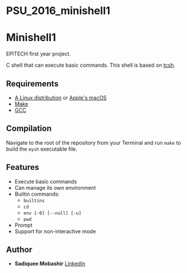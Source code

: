 # PSU_2016_minishell1
# Minishell1

EPITECH first year project.

C shell that can execute basic commands.
This shell is based on [tcsh](https://en.wikipedia.org/wiki/Tcsh).

## Requirements

 - [A Linux distribution](https://en.wikipedia.org/wiki/Linux_distribution) or [Apple's macOS](https://en.wikipedia.org/wiki/MacOS)
 - [Make](https://www.gnu.org/software/make/)
 - [GCC](https://gcc.gnu.org/)

## Compilation

Navigate to the root of the repository from your Terminal and run `make` to build the `mysh` executable file.

## Features
 - Execute basic commands
 - Can manage its own environment
 - Builtin commands:
   - `builtins`
   - `cd`
   - `env [-0] [--null] [-u]`
   - `pwd`
 - Prompt
 - Support for non-interactive mode

## Author

* **Sadiquee Mobashir** [LinkedIn](https://www.linkedin.com/in/mobashir-sadiquee-aa429a145/)
